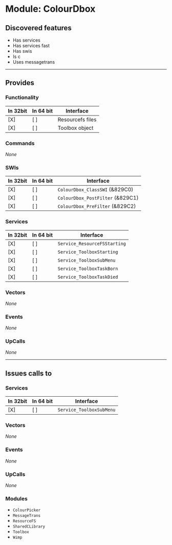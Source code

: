 # Module: ColourDbox

## Discovered features


* Has services
* Has services fast
* Has swis
* Is c
* Uses messagetrans

---

## Provides

### Functionality

| In 32bit | In 64 bit | Interface |
|----------|-----------|-----------|
| [X]      | [ ]       | Resourcefs files |
| [X]      | [ ]       | Toolbox object |

### Commands


*None*


### SWIs


| In 32bit | In 64 bit | Interface |
|----------|-----------|-----------|
| [X]      | [ ]       | `ColourDbox_ClassSWI` (&829C0) |
| [X]      | [ ]       | `ColourDbox_PostFilter` (&829C1) |
| [X]      | [ ]       | `ColourDbox_PreFilter` (&829C2) |


### Services


| In 32bit | In 64 bit | Interface |
|----------|-----------|-----------|
| [X]      | [ ]       | `Service_ResourceFSStarting` |
| [X]      | [ ]       | `Service_ToolboxStarting` |
| [X]      | [ ]       | `Service_ToolboxSubMenu` |
| [X]      | [ ]       | `Service_ToolboxTaskBorn` |
| [X]      | [ ]       | `Service_ToolboxTaskDied` |


### Vectors


*None*


### Events


*None*


### UpCalls


*None*


---

## Issues calls to

### Services


| In 32bit | In 64 bit | Interface |
|----------|-----------|-----------|
| [X]      | [ ]       | `Service_ToolboxSubMenu` |


### Vectors


*None*


### Events


*None*


### UpCalls


*None*


### Modules


* `ColourPicker`
* `MessageTrans`
* `ResourceFS`
* `SharedCLibrary`
* `Toolbox`
* `Wimp`


